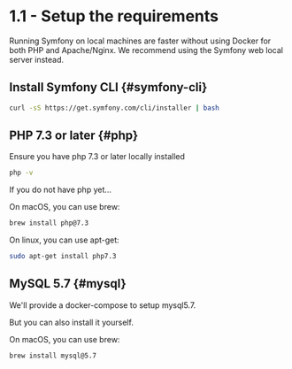 # 1.1 - Setup the requirements

Running Symfony on local machines are faster without using Docker for both PHP and Apache/Nginx.
We recommend using the Symfony web local server instead.

## Install Symfony CLI {#symfony-cli}
```bash
curl -sS https://get.symfony.com/cli/installer | bash
```

## PHP 7.3 or later {#php}
Ensure you have php 7.3 or later locally installed

```bash
php -v
```

If you do not have php yet...

On macOS, you can use brew:
```bash
brew install php@7.3
```

On linux, you can use apt-get:
```bash
sudo apt-get install php7.3
```

## MySQL 5.7 {#mysql}

We'll provide a docker-compose to setup mysql5.7.

But you can also install it yourself.

On macOS, you can use brew:
```bash
brew install mysql@5.7
```
